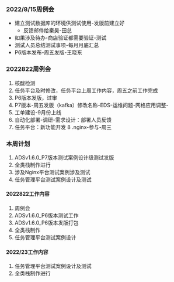### 2022/8/15周例会

- 建立测试数据库的环境供测试使用-发版前建立好
  - 反馈邮件给秦昊-田总
- 如果涉及待办-商店验证都需要验证-测试
- 测试人员总结测试事项-每月月底汇总
- P6版本发布-周五发版-王晓东

### 2022822周例会

1. 核酸检测
2. 任务平台及时修改，任务平台上周工作内容，周五之前工作完成
3. P6版本发版，过审
4. P7版本-周五发版（kafka）修改名称-EDS-运维问题-网格应用调整-
5. 工单建设-9月份上线
6. 自动化部署-调研-需求设计：部署人员反馈
7. 任务平台：新功能开发
8 .nginx-参与-周三


### 本周计划
1. ADSv1.6.0_P7版本测试案例设计级测试发版
2. 全类栈制作进行
3. 涉及Nginx平台测试案例涉及测试
4. 任务管理平台测试案例设计及测试




#### 2022822工作内容

1. 周例会
2. ADSv1.6.0_P6版本测试工作
3. ADSv1.6.0_P6版本发版打包
4. 全类栈制作
5. 任务管理平台测试案例设计

#### 2022/23工作内容
1. 任务管理平台测试案例设计及测试
2. 全类栈制作进行
















